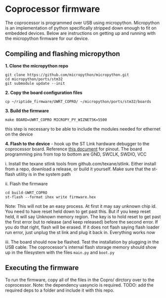 # Coprocessor firmware
The coprocessor is programmed over USB using micropython. Micropython is an implementation of python specifically stripped down enough to fit on embedded devices. Below are instructions on getting up and running with the micropython firmware for our device.

## Compiling and flashing micropython
**1. Clone the micropython repo**
```
git clone https://github.com/micropython/micropython.git
cd micropython/ports/stm32
git submodule update --init
```
**2. Copy the board configuration files**
```
cp ~/riptide_firmware/UWRT_COPRO/ ~/micropython/ports/stm32/boards
```
**3. Build the firmware**
```
make BOARD=UWRT_COPRO MICROPY_PY_WIZNET5K=5500
```
this step is necessary to be able to include the modules needed for ethernet on the device

**4. Flash to the device** - hook up the ST Link hardware debugger to the coprocessor board. Reference [this document](https://wiki.stm32duino.com/images/3/36/PotLuck_JTAG_Interface.JPG) for pinout. The board programming pins from top to bottom are GND, SWCLK, SWDIO, VCC

  i. Install the texane stlink tools from github.com/texane/stlink. Either install from a repo, download a release, or build it yourself. Make sure that the st-flash utility is in the system path

  ii. Flash the firmware
  ```
  cd build-UWRT_COPRO
  st-flash --format ihex write firmware.hex
  ```
  Note: This will not be an easy process. At first it may say unknown chip id. You need to have reset held down to get past this. But if you keep reset held, it will say Unknown memory region. The key is to hold reset to get past the first error but to release (and keep released) before the second error. If you do that right, flash will be erased. If it does not flash saying flash loader run error, just unplug the st link and plug it back in. Everything works now

  iii. The board should now be flashed. Test the installation by plugging in the USB cable. The coprocessor's internal flash storage memory should show up in the filesystem with the files `main.py` and `boot.py`
  
## Executing the firmware
To run the firmware, copy all of the files in the Copro/ dirctory over to the coprocessor. Note: the dependency uasyncio is required. TODO: add the required deps to a folder and include it with this repo.
